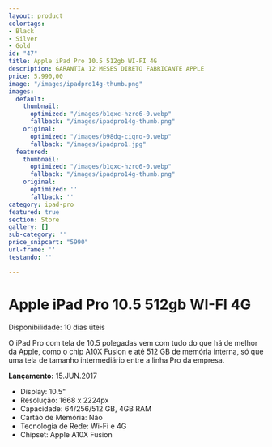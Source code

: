 ```yaml
---
layout: product
colortags:
- Black
- Silver
- Gold
id: "47"
title: Apple iPad Pro 10.5 512gb WI-FI 4G
description: GARANTIA 12 MESES DIRETO FABRICANTE APPLE
price: 5.990,00
image: "/images/ipadpro14g-thumb.png"
images:
  default:
    thumbnail:
      optimized: "/images/b1qxc-hzro6-0.webp"
      fallback: "/images/ipadpro14g-thumb.png"
    original:
      optimized: "/images/b98dg-ciqro-0.webp"
      fallback: "/images/ipadpro1.jpg"
  featured:
    thumbnail:
      optimized: "/images/b1qxc-hzro6-0.webp"
      fallback: "/images/ipadpro14g-thumb.png"
    original:
      optimized: ''
      fallback: ''
category: ipad-pro
featured: true
section: Store
gallery: []
sub-category: ''
price_snipcart: "5990"
url-frame: ''
testando: ''

---
```

# Apple iPad Pro 10.5 512gb WI-FI 4G

Disponibilidade: 10 dias úteis

O iPad Pro com tela de 10.5 polegadas vem com tudo do que há de melhor da Apple, como o chip A10X Fusion e até 512 GB de memória interna, só que uma tela de tamanho intermediário entre a linha Pro da empresa.

**Lançamento:** 15.JUN.2017

* Display: 10.5"
* Resolução: 1668 x 2224px
* Capacidade: 64/256/512 GB, 4GB RAM
* Cartão de Memória: Não
* Tecnologia de Rede: Wi-Fi e 4G
* Chipset: Apple A10X Fusion